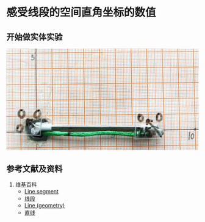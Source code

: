 # 感受线段的空间直角坐标的数值

## 开始做实体实验

![](/images/几何形体中点的空间直角坐标数值/感受线段的空间直角坐标的数值/1a1.jpg)

## 参考文献及资料

1. 维基百科
	- [Line segment](https://en.wikipedia.org/wiki/Line_segment) 
	- [线段](https://zh.wikipedia.org/wiki/%E7%BA%BF%E6%AE%B5)
	- [Line (geometry)](https://en.wikipedia.org/wiki/Line_(geometry)) 
	- [直线](https://zh.wikipedia.org/wiki/%E7%9B%B4%E7%BA%BF) 
 
 
